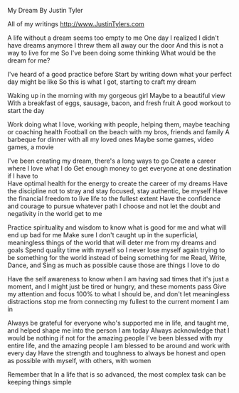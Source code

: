 My Dream 
By Justin Tyler

All of my writings
http://www.JustinTylers.com

A life without a dream seems too empty to me 
One day I realized I didn't have dreams anymore
I threw them all away our the door 
And this is not a way to live for me 
So I've been doing some thinking 
What would be the dream for me?

I've heard of a good practice before 
Start by writing down what your perfect day might be like 
So this is what I got, starting to craft my dream 

Waking up in the morning with my gorgeous girl 
Maybe to a beautiful view 
With a breakfast of eggs, sausage, bacon, and fresh fruit 
A good workout to start the day 

Work doing what I love, working with people, helping them, maybe teaching or coaching health
Football on the beach with my bros, friends and family 
A barbeque for dinner with all my loved ones 
Maybe some games, video games, a movie 

I've been creating my dream, there's a long ways to go 
Create a career where I love what I do 
Get enough money to get everyone at one destination if I have to   
Have optimal health for the energy to create the career of my dreams 
Have the discipline not to stray and stay focused, stay authentic, be myself 
Have the financial freedom to live life to the fullest extent 
Have the confidence and courage to pursue whatever path I choose and not let the doubt and negativity in the world get to me 

Practice spirituality and wisdom to know what is good for me and what will end up bad for me 
Make sure I don't caught up in the superficial, meaningless things of the world that will deter me from my dreams and goals 
Spend quality time with myself so I never lose myself again trying to be something for the world instead of being something for me 
Read, Write, Dance, and Sing as much as possible cause those are things I love to do 

Have the self awareness to know when I am having sad times that it's just a moment, and I might just be tired or hungry, and these moments pass 
Give my attention and focus 100% to what I should be, and don't let meaningless distractions stop me from connecting my fullest to the current moment I am in 

Always be grateful for everyone who's supported me in life, and taught me, and helped shape me into the person I am today
Always acknowledge that I would be nothing if not for the amazing people I've been blessed with my entire life, and the amazing people I am blessed to be around and work with every day 
Have the strength and toughness to always be honest and open as possible with myself, with others, with women 

Remember that In a life that is so advanced, the most complex task can be keeping things simple 
